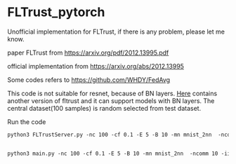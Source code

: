 # FLTrust_pytorch 
Unofficial implementation for FLTrust, if there is any problem, please let me know.  

paper FLTrust from https://arxiv.org/pdf/2012.13995.pdf

official implementation from https://arxiv.org/abs/2012.13995

Some codes refers to https://github.com/WHDY/FedAvg  

This code is not suitable for resnet, because of BN layers. [Here](https://github.com/zhmzm/FLAME) contains another version of fltrust and it can support models with BN layers.
The central dataset(100 samples) is random selected from test dataset.

Run the code

```asp
python3 FLTrustServer.py -nc 100 -cf 0.1 -E 5 -B 10 -mn mnist_2nn  -ncomm 10 -iid 0 -lr 0.01 -vf 20 -g 0


python3 main.py -nc 100 -cf 0.1 -E 5 -B 10 -mn mnist_2nn  -ncomm 10 -iid 0 -lr 0.01 -vf 20 -g 2
